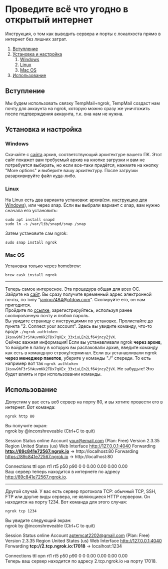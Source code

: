 # Проведите всё что угодно в открытый интернет

Инструкция, о том как выводить сервера и порты с локалхоста прямо в интернет без лишних затрат.

1. [Вступление](#вступление)  
2. [Установка и настройка](#установка-и-настройка)  
   1. [Windows](#windows)  
   2. [Linux](#linux)  
   3. [Mac OS](#mac-os)
3. [Использование](#использование)

## Вступление

Мы будем использовать связку TempMail+ngrok, TempMail создаст нам почту для аккаунта на ngrok, которую можно сразу же уничтожить после подтверждения аккаунта, т.к. она нам не нужна.

## Установка и настройка

### Windows

Скачайте с [сайта](https://ngrok.com/download) архив, соответствующий архитектуре вашего ПК. Этот сайт покажет вам требуемый архив на кнопке загрузки и вам не потребуется выбирать, но если все-таки придётся, нажмите на кнопку "More options" и выберите вашу архитектуру. После загрузки разархивируйте файл куда-либо.

### Linux

На Linux есть два варианта установки: архив(см. [инструкцию для Windows](#windows)), или через snap.
Если вы выбрали вариант с snap, вам нужно сначала его установить:

```shell
sudo apt install snapd
sudo ln -s /var/lib/snapd/snap /snap
```

Затем установите сам ngrok:

```shell
sudo snap install ngrok
```

### Mac OS

Установка только через homebrew:

```shell
brew cask install ngrok
```

---
Теперь самое интересное. Эта процедура общая для всех ОС.  
Зайдите на [сайт](http://temp-mail.org/ru/). Вы сразу получите временный адрес электронной почты, по типу "janipo7484@ofdow.com". Скопируйте его, он нам пригодится.  
Пройдите по [ссылке](http://dashboard.ngrok.com/signup), зарегистрируйтесь, используя ранее скопированную почту и любой пароль.  
Вы увидите страницу с инструкциями по установке. Пролистайте до пункта "2. Connect your account". Здесь вы увидите команду, что-то вроде ```./ngrok authtoken 1ksxw9hF3rSYAuvmKk2TDx7qXEx_33xiuLEn2Lf64jncyZjVX```.  
Сейчас важная информация! Если вы устанавливали ngrok **через архив**, то войдите в папку в которую вы распаковали архив, введите команду как есть в командную строку/терминал. Если вы устанавливали ngrok **через менеджер пакетов**, уберите у команды "./" спереди. То есть например вот так ```ngrok authtoken 1ksxw9hF3rSYAuvmKk2TDx7qXEx_33xiuLEn2Lf64jncyZjVX```. Не забудьте! Это будет влиять и при использовании команды.

## Использование

Допустим у вас есть веб сервер на порту 80, и вы хотите провести его в интернет. Вот команда:

```shell
ngrok http 80
```

Вы получите экран:  
ngrok by @inconshreveable                                                                                                                              (Ctrl+C to quit)

Session Status                online
Account                       your@email.com (Plan: Free)
Version                       2.3.35
Region                        United States (us)
Web Interface                 http://127.0.0.1:4040
Forwarding                    **http://89c841e72567.ngrok.io** -> http://localhost:80
Forwarding                    https://89c841e72567.ngrok.io -> http://localhost:80

Connections                   ttl     opn     rt1     rt5     p50     p90
                              0       0       0.00    0.00    0.00    0.00  
Ваш сервер теперь находится в интернете по адресу http://89c841e72567.ngrok.io.

---
Другой случай. У вас есть сервер протокола TCP: обычный TCP, SSH, FTP или другие виды сервера, не являющиеся HTTP сервером. Он находится на порту 1234. Вот команда для этого случая:

```shell
ngrok tcp 1234
```

Вы увидите следующий экран:  
ngrok by @inconshreveable                                                                                                                              (Ctrl+C to quit)

Session Status                online
Account                       aptemcat2202@gmail.com (Plan: Free)
Version                       2.3.35
Region                        United States (us)
Web Interface                 http://127.0.0.1:4040
Forwarding                    **tcp://2.tcp.ngrok.io:17018** -> localhost:1234

Connections                   ttl     opn     rt1     rt5     p50     p90
                              0       0       0.00    0.00    0.00    0.00  
Теперь ваш сервер находится по адресу 2.tcp.ngrok.io на порту 17018.
